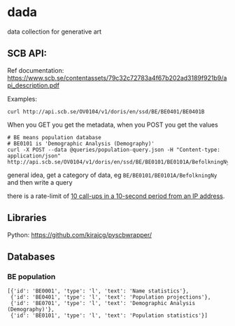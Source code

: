 # dada
data collection for generative art

## SCB API:

Ref documentation: https://www.scb.se/contentassets/79c32c72783a4f67b202ad3189f921b9/api_description.pdf

Examples:

```
curl http://api.scb.se/OV0104/v1/doris/en/ssd/BE/BE0401/BE0401B

```

When you GET you get the metadata, when you POST you get the values

```
# BE means population database
# BE0101 is 'Demographic Analysis (Demography)'
curl -X POST --data @queries/population-query.json -H "Content-type: application/json" http://api.scb.se/OV0104/v1/doris/en/ssd/BE/BE0101/BE0101A/BefolkningNy
```

general idea, get a category of data, eg `BE/BE0101/BE0101A/BefolkningNy` and then write a query

there is a rate-limit of [10 call-ups in a 10-second period from an IP address](https://www.scb.se/en/services/open-data-api/).

## Libraries

Python: https://github.com/kirajcg/pyscbwrapper/

## Databases

### BE population

```
[{'id': 'BE0001', 'type': 'l', 'text': 'Name statistics'},
 {'id': 'BE0401', 'type': 'l', 'text': 'Population projections'},
 {'id': 'BE0701', 'type': 'l', 'text': 'Demographic Analysis (Demography)'},
 {'id': 'BE0101', 'type': 'l', 'text': 'Population statistics'}]

```
